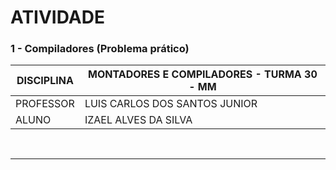 # ATIVIDADE

### 1 - Compiladores (Problema prático)

| DISCIPLINA  | MONTADORES E COMPILADORES - TURMA 30 - MM  |
|-------------|--------------------------------------------|
| PROFESSOR   | LUIS CARLOS DOS SANTOS JUNIOR              |
| ALUNO       | IZAEL ALVES DA SILVA                       |

<br>

---

<br>